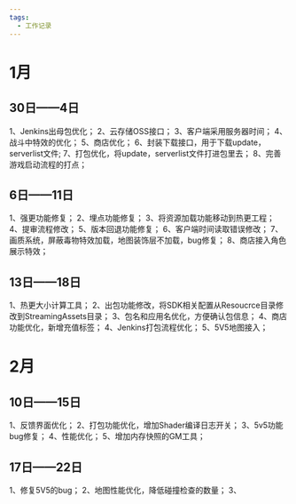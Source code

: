 ```yaml
---
tags:
  - 工作记录
---
```

# 1月
## 30日——4日
1、Jenkins出母包优化；
2、云存储OSS接口；
3、客户端采用服务器时间；
4、战斗中特效的优化；
5、商店优化；
6、封装下载接口，用于下载update，serverlist文件;
7、打包优化，将update，serverlist文件打进包里去；
8、完善游戏启动流程的打点；

## 6日——11日
1、强更功能修复；
2、埋点功能修复；
3、将资源加载功能移动到热更工程；
4、提审流程修改；
5、版本回退功能修复；
6、客户端时间读取错误修改；
7、画质系统，屏蔽毒物特效加载，地图装饰层不加载，bug修复；
8、商店接入角色展示特效；

## 13日——18日
1、热更大小计算工具；
2、出包功能修改，将SDK相关配置从Resoucrce目录修改到StreamingAssets目录；
3、包名和应用名优化，方便确认包信息；
4、商店功能优化，新增充值标签；
4、Jenkins打包流程优化；
5、5V5地图接入；
# 2月
## 10日——15日
1、反馈界面优化；
2、打包功能优化，增加Shader编译日志开关；
3、5v5功能bug修复；
4、性能优化；
5、增加内存快照的GM工具；

## 17日——22日
1、修复5V5的bug；
2、地图性能优化，降低碰撞检查的数量；
3、


